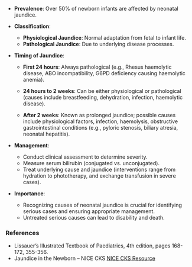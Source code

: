 - **Prevalence**: Over 50% of newborn infants are affected by neonatal jaundice.

- **Classification**:
  - **Physiological Jaundice**: Normal adaptation from fetal to infant life.
  - **Pathological Jaundice**: Due to underlying disease processes.

- **Timing of Jaundice**:
  - **First 24 hours**: Always pathological (e.g., Rhesus haemolytic disease, ABO incompatibility, G6PD deficiency causing haemolytic anemia).
  
  - **24 hours to 2 weeks**: Can be either physiological or pathological (causes include breastfeeding, dehydration, infection, haemolytic disease).
  
  - **After 2 weeks**: Known as prolonged jaundice; possible causes include physiological factors, infection, haemolysis, obstructive gastrointestinal conditions (e.g., pyloric stenosis, biliary atresia, neonatal hepatitis).

- **Management**:
  - Conduct clinical assessment to determine severity.
  - Measure serum bilirubin (conjugated vs. unconjugated).
  - Treat underlying cause and jaundice (interventions range from hydration to phototherapy, and exchange transfusion in severe cases).

- **Importance**:
  - Recognizing causes of neonatal jaundice is crucial for identifying serious cases and ensuring appropriate management.
  - Untreated serious causes can lead to disability and death.

### **References**
- Lissauer’s Illustrated Textbook of Paediatrics, 4th edition, pages 168-172, 355-356.
- Jaundice in the Newborn – NICE CKS [NICE CKS Resource](https://cks.nice.org.uk/jaundice-in-the-newborn#!scenario)